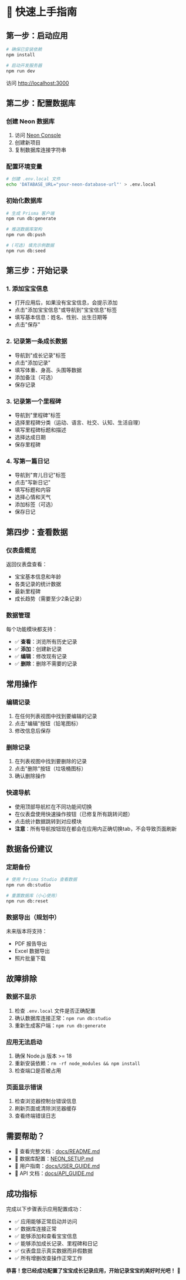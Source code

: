# 🚀 快速上手指南

## 第一步：启动应用

```bash
# 确保已安装依赖
npm install

# 启动开发服务器
npm run dev
```

访问 [http://localhost:3000](http://localhost:3000)

## 第二步：配置数据库

### 创建 Neon 数据库
1. 访问 [Neon Console](https://console.neon.tech/)
2. 创建新项目
3. 复制数据库连接字符串

### 配置环境变量
```bash
# 创建 .env.local 文件
echo 'DATABASE_URL="your-neon-database-url"' > .env.local
```

### 初始化数据库
```bash
# 生成 Prisma 客户端
npm run db:generate

# 推送数据库架构
npm run db:push

# (可选) 填充示例数据
npm run db:seed
```

## 第三步：开始记录

### 1. 添加宝宝信息
- 打开应用后，如果没有宝宝信息，会提示添加
- 点击"添加宝宝信息"或导航到"宝宝信息"标签
- 填写基本信息：姓名、性别、出生日期等
- 点击"保存"

### 2. 记录第一条成长数据
- 导航到"成长记录"标签
- 点击"添加记录"
- 填写体重、身高、头围等数据
- 添加备注（可选）
- 保存记录

### 3. 记录第一个里程碑
- 导航到"里程碑"标签
- 选择里程碑分类（运动、语言、社交、认知、生活自理）
- 填写里程碑标题和描述
- 选择达成日期
- 保存里程碑

### 4. 写第一篇日记
- 导航到"育儿日记"标签
- 点击"写新日记"
- 填写标题和内容
- 选择心情和天气
- 添加标签（可选）
- 保存日记

## 第四步：查看数据

### 仪表盘概览
返回仪表盘查看：
- 宝宝基本信息和年龄
- 各类记录的统计数据
- 最新里程碑
- 成长趋势（需要至少2条记录）

### 数据管理
每个功能模块都支持：
- ✅ **查看**：浏览所有历史记录
- ✅ **添加**：创建新记录
- ✅ **编辑**：修改现有记录
- ✅ **删除**：删除不需要的记录

## 常用操作

### 编辑记录
1. 在任何列表视图中找到要编辑的记录
2. 点击"编辑"按钮（铅笔图标）
3. 修改信息后保存

### 删除记录
1. 在列表视图中找到要删除的记录
2. 点击"删除"按钮（垃圾桶图标）
3. 确认删除操作

### 快速导航
- 使用顶部导航栏在不同功能间切换
- 在仪表盘使用快速操作按钮（已修复所有跳转问题）
- 点击统计数据跳转到对应模块
- **注意**：所有导航按钮现在都会在应用内正确切换tab，不会导致页面刷新

## 数据备份建议

### 定期备份
```bash
# 使用 Prisma Studio 查看数据
npm run db:studio

# 重置数据库（小心使用）
npm run db:reset
```

### 数据导出（规划中）
未来版本将支持：
- PDF 报告导出
- Excel 数据导出
- 照片批量下载

## 故障排除

### 数据不显示
1. 检查 `.env.local` 文件是否正确配置
2. 确认数据库连接正常：`npm run db:studio`
3. 重新生成客户端：`npm run db:generate`

### 应用无法启动
1. 确保 Node.js 版本 >= 18
2. 重新安装依赖：`rm -rf node_modules && npm install`
3. 检查端口是否被占用

### 页面显示错误
1. 检查浏览器控制台错误信息
2. 刷新页面或清除浏览器缓存
3. 查看终端错误日志

## 需要帮助？

- 📖 查看完整文档：[docs/README.md](docs/README.md)
- 🔧 数据库配置：[NEON_SETUP.md](NEON_SETUP.md)
- 👤 用户指南：[docs/USER_GUIDE.md](docs/USER_GUIDE.md)
- 🔌 API 文档：[docs/API_GUIDE.md](docs/API_GUIDE.md)

## 成功指标

完成以下步骤表示应用配置成功：
- ✅ 应用能够正常启动并访问
- ✅ 数据库连接正常
- ✅ 能够添加和查看宝宝信息
- ✅ 能够添加成长记录、里程碑和日记
- ✅ 仪表盘显示真实数据而非假数据
- ✅ 所有增删改查操作正常工作

**恭喜！您已经成功配置了宝宝成长记录应用，开始记录宝宝的美好时光吧！** 🎉 